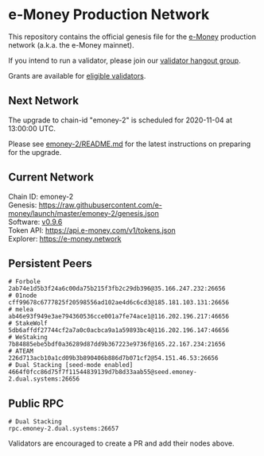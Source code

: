 # e-Money Production Network

This repository contains the official genesis file for the [e-Money](https://e-money.com) production network (a.k.a. the e-Money mainnet).

If you intend to run a validator, please join our [validator hangout group](https://t.me/joinchat/HBB5elfpWv8rADBFhhjbtg).

Grants are available for [eligible validators](https://github.com/e-money/grants/).

## Next Network

The upgrade to chain-id "emoney-2" is scheduled for 2020-11-04 at 13:00:00 UTC.

Please see [emoney-2/README.md](emoney-2/README.md) for the latest instructions on preparing for the upgrade.


## Current Network

Chain ID: emoney-2  
Genesis:  https://raw.githubusercontent.com/e-money/launch/master/emoney-2/genesis.json  
Software: [v0.9.6](https://github.com/e-money/em-ledger/releases/tag/v0.9.6)  
Token API: https://api.e-money.com/v1/tokens.json  
Explorer: https://e-money.network  


## Persistent Peers

```
# Forbole
2ab74e1d5b3f24a6c00da75b215f3fb2c29db396@35.166.247.232:26656
# 01node
cff99678c6777825f20598556ad102ae4d6c6cd3@185.181.103.131:26656
# melea
ab46e93f949e3ae794360536cce001a7fe74ace1@116.202.196.217:46656
# StakeWolf
5db6affdf27744cf2a7a0c0acbca9a1a59893bc4@116.202.196.147:46656
# WeStaking
7b84885ebe5bdf0a36289d87dd9b367223e9736f@165.22.167.234:21656
# ATEAM
226d713acb10a1cd09b3b890406b886d7b071cf2@54.151.46.53:26656
# Dual Stacking [seed-mode enabled]
4664f0fcc86d75f7f11544839139d7b8d33aab55@seed.emoney-2.dual.systems:26656
```

## Public RPC

```
# Dual Stacking
rpc.emoney-2.dual.systems:26657
```

Validators are encouraged to create a PR and add their nodes above.
